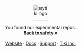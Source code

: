 <!-- PROJECT LOGO -->
<p align="center">
  <a href="https://github.com/mytiki/platform">
    <picture>
      <source media="(prefers-color-scheme: dark)" srcset="https://github.com/mytiki/.github/assets/3769672/931b81d7-0359-4e3c-8f86-5b34e5e24d57">
      <source media="(prefers-color-scheme: light)" srcset="https://github.com/mytiki/.github/assets/3769672/10278053-ec4d-40d1-a778-dd03a7d36c95">
      <img alt="mytiki logo" src="https://github.com/mytiki/.github/assets/3769672/10278053-ec4d-40d1-a778-dd03a7d36c95" height="50">
    </picture>
  </a>

  <p align="center">
    You found our experimental repos.
    <br />
    <a href="https://github.com/mytiki"><strong>Back to safety »</strong></a>
    <br />
    <br />
    <a href="https://mytiki.com">Website</a>
    ·
    <a href="https://docs.mytiki.com">Docs</a>
    ·
    <a href="https://github.com/orgs/mytiki/discussions">Support</a>
    ·
    <a href="https://github.com/tiki">Tiki inc.</a>
  </p>
</p>
